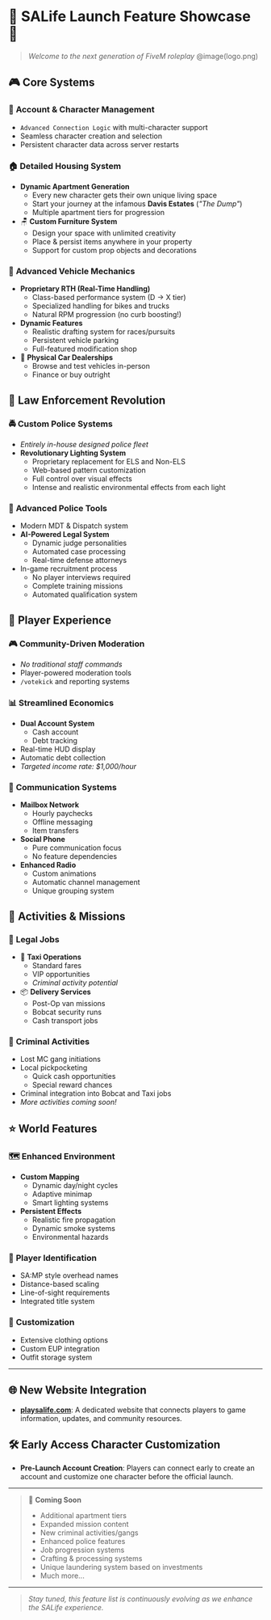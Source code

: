 # 🎉 **SALife Launch Feature Showcase** 🎉

> *Welcome to the next generation of FiveM roleplay*
@image(logo.png)

## 🎮 **Core Systems**

### 🔐 **Account & Character Management**

- `Advanced Connection Logic` with multi-character support
- Seamless character creation and selection
- Persistent character data across server restarts

### 🏠 **Detailed Housing System**

- **Dynamic Apartment Generation**
  - Every new character gets their own unique living space
  - Start your journey at the infamous **Davis Estates** (*"The Dump"*)
  - Multiple apartment tiers for progression
- 🪑 **Custom Furniture System**
  - Design your space with unlimited creativity
  - Place & persist items anywhere in your property
  - Support for custom prop objects and decorations

### 🚗 **Advanced Vehicle Mechanics**

- **Proprietary RTH (Real-Time Handling)**
  - Class-based performance system (D → X tier)
  - Specialized handling for bikes and trucks
  - Natural RPM progression (no curb boosting!)
- **Dynamic Features**
  - Realistic drafting system for races/pursuits
  - Persistent vehicle parking
  - Full-featured modification shop
- 🏪 **Physical Car Dealerships**
  - Browse and test vehicles in-person
  - Finance or buy outright

## 👮 **Law Enforcement Revolution**

### 🚔 **Custom Police Systems**

- *Entirely in-house designed police fleet*
- **Revolutionary Lighting System**
  - Proprietary replacement for ELS and Non-ELS
  - Web-based pattern customization
  - Full control over visual effects
  - Intense and realistic environmental effects from each light

### 📱 **Advanced Police Tools**

- Modern MDT & Dispatch system
- **AI-Powered Legal System**
  - Dynamic judge personalities
  - Automated case processing
  - Real-time defense attorneys
- In-game recruitment process
  - No player interviews required
  - Complete training missions
  - Automated qualification system

## 💫 **Player Experience**

### 🎮 **Community-Driven Moderation**

- *No traditional staff commands*
- Player-powered moderation tools
- `/votekick` and reporting systems

### 📊 **Streamlined Economics**

- **Dual Account System**
  - Cash account
  - Debt tracking
- Real-time HUD display
- Automatic debt collection
- *Targeted income rate: $1,000/hour*

### 📱 **Communication Systems**

- **Mailbox Network**
  - Hourly paychecks
  - Offline messaging
  - Item transfers
- **Social Phone**
  - Pure communication focus
  - No feature dependencies
- **Enhanced Radio**
  - Custom animations
  - Automatic channel management
  - Unique grouping system

## 🎯 **Activities & Missions**

### 💼 **Legal Jobs**

- 🚕 **Taxi Operations**
  - Standard fares
  - VIP opportunities
  - *Criminal activity potential*
- 📦 **Delivery Services**
  - Post-Op van missions
  - Bobcat security runs
  - Cash transport jobs

### 🦹 **Criminal Activities**

- Lost MC gang initiations
- Local pickpocketing
  - Quick cash opportunities
  - Special reward chances
- Criminal integration into Bobcat and Taxi jobs
- *More activities coming soon!*

## ⭐ **World Features**

### 🗺️ **Enhanced Environment**

- **Custom Mapping**
  - Dynamic day/night cycles
  - Adaptive minimap
  - Smart lighting systems
- **Persistent Effects**
  - Realistic fire propagation
  - Dynamic smoke systems
  - Environmental hazards

### 👤 **Player Identification**

- SA:MP style overhead names
- Distance-based scaling
- Line-of-sight requirements
- Integrated title system

### 👕 **Customization**

- Extensive clothing options
- Custom EUP integration
- Outfit storage system

---

## 🌐 **New Website Integration**
- **[playsalife.com](https://playsalife.com)**: A dedicated website that connects players to game information, updates, and community resources.

## 🛠️ **Early Access Character Customization**
- **Pre-Launch Account Creation**: Players can connect early to create an account and customize one character before the official launch.

---

> 📢 **Coming Soon**
>
> - Additional apartment tiers
> - Expanded mission content
> - New criminal activities/gangs
> - Enhanced police features
> - Job progression systems
> - Crafting & processing systems
> - Unique laundering system based on investments
> - Much more...

---

> *Stay tuned, this feature list is continuously evolving as we enhance the SALife experience.*
